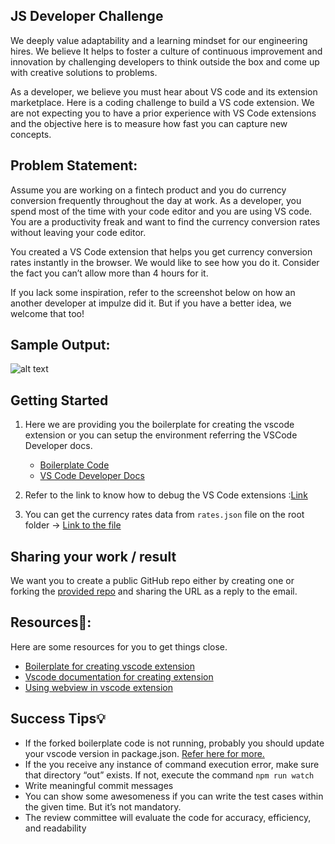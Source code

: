 ## JS Developer Challenge

We deeply value adaptability and a learning mindset for our engineering hires. We believe It helps to foster a culture of continuous improvement and innovation by challenging developers to think outside the box and come up with creative solutions to problems.

As a developer, we believe you must hear about VS code and its extension marketplace. Here is a coding challenge to build a VS code extension. We are not expecting you to have a prior experience with VS Code extensions and the objective here is to measure how fast you can capture new concepts.

## Problem Statement:

Assume you are working on a fintech product and you do currency conversion frequently throughout the day at work. As a developer, you spend most of the time with your code editor and you are using VS code. You are a productivity freak and want to find the currency conversion rates without leaving your code editor.

You created a VS Code extension that helps you get currency conversion rates instantly in the browser. We would like to see how you do it. Consider the fact you can’t allow more than 4 hours for it.

If you lack some inspiration, refer to the screenshot below on how an another developer at impulze did it. But if you have a better idea, we welcome that too!

## Sample Output:

![alt text](https://github.com/impulze-ai/vsc-developer-challenge/blob/master/images/sample.gif)

## Getting Started

1. Here we are providing you the boilerplate for creating the vscode extension or you can setup the environment referring the VSCode Developer docs.

   - [Boilerplate Code](https://github.com/impulze-ai/vsc-developer-challenge)
   - [VS Code Developer Docs](https://code.visualstudio.com/api)

2. Refer to the link to know how to debug the VS Code extensions :[Link](https://code.visualstudio.com/api/get-started/your-first-extension)
3. You can get the currency rates data from `rates.json` file on the root folder -> [Link to the file](https://github.com/impulze-ai/vsc-developer-challenge/blob/master/rates.json)

## Sharing your work / result

We want you to create a public GitHub repo either by creating one or forking the [provided repo](https://github.com/impulze-ai/vsc-developer-challenge) and sharing the URL as a reply to the email.

## Resources📘:

Here are some resources for you to get things close.

- [Boilerplate for creating vscode extension](https://github.com/impulze-ai/vsc-developer-challenge)
- [Vscode documentation for creating extension](https://code.visualstudio.com/api/get-started/your-first-extension)
- [Using webview in vscode extension](https://code.visualstudio.com/api/extension-guides/webview)

## Success Tips💡

- If the forked boilerplate code is not running, probably you should update your vscode version in package.json. [Refer here for more.](https://stackoverflow.com/questions/50748695/vs-code-extension-helloworld-sample-in-typescript-is-not-working)
- If the you receive any instance of command execution error, make sure that directory “out” exists.
  If not, execute the command `npm run watch`
- Write meaningful commit messages
- You can show some awesomeness if you can write the test cases within the given time. But it’s not mandatory.
- The review committee will evaluate the code for accuracy, efficiency, and readability
